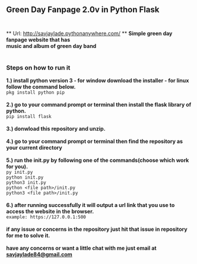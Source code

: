 ## Green Day Fanpage 2.0v in Python Flask</br></br>
** Url: http://savjaylade.pythonanywhere.com/ **
**Simple green day fanpage website that has</br>music and album of green day band </br></br>**
### Steps on how to run it</br>
**1.) install python version 3 - for window download the installer - for linux follow the command below.**
</br>
``` pkg install python pip ```
</br></br>
**2.) go to your command prompt or terminal then install the flask library of python.**
</br>
``` pip install flask ```
</br></br>
**3.) donwload this repository and unzip.**
</br></br>
**4.) go to your command prompt or terminal then find the repository as your current directory**
</br></br>
**5.) run the init.py by following one of the commands(choose which work for you).**
</br>
``` py init.py ```
</br>
``` python init.py ```
</br>
``` python3 init.py ```
</br>
``` python <file path>/init.py ```
</br>
``` python3 <file path>/init.py ```
</br></br>
**6.) after running successfully it will output a url link that you use to access the website in the browser.**
</br>
``` example: https://127.0.0.1:500 ```
</br></br>
**if any issue or concerns in the repository just hit that issue in repository for me to solve it.**</br></br>
**have any concerns or want a little chat with me just email at savjaylade84@gmail.com**
